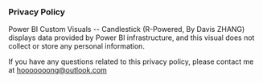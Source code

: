 ### Privacy Policy

Power BI Custom Visuals -- Candlestick (R-Powered, By Davis ZHANG) displays data provided by Power BI infrastructure, and this visual does not collect or store any personal information.

If you have any questions related to this privacy policy, please contact me at hooooooong@outlook.com
